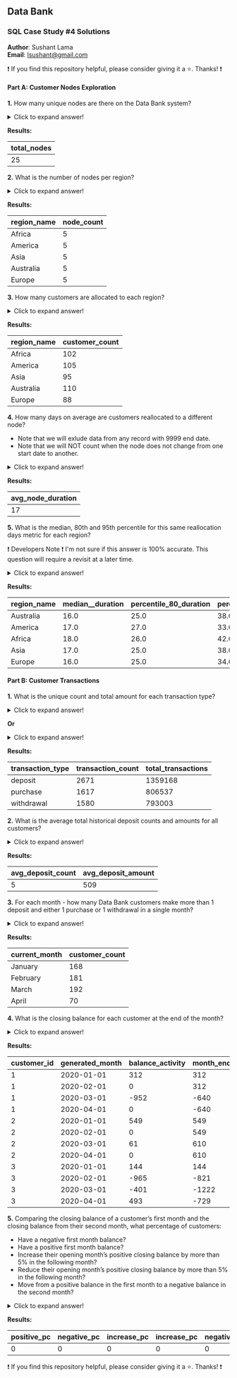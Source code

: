 ## Data Bank
### SQL Case Study #4 Solutions

**Author**: Sushant Lama <br />
**Email**: lsushant@gmail.com <br />

:exclamation: If you find this repository helpful, please consider giving it a :star:. Thanks! :exclamation:

#### Part A: Customer Nodes Exploration

**1.**  How many unique nodes are there on the Data Bank system?

<details>
  <summary>Click to expand answer!</summary>

  ##### Answer
  ```sql
WITH region_node_count AS (
	SELECT
		region_id,
		COUNT(DISTINCT node_id) AS distinct_nodes
	FROM
		data_bank.customer_nodes
	GROUP BY
		region_id
)
SELECT
	SUM(distinct_nodes) AS total_nodes
FROM
	region_node_count;
  ```
</details>

**Results:**

total_nodes|
-----------|
25|

**2.**  What is the number of nodes per region?

<details>
  <summary>Click to expand answer!</summary>

  ##### Answer
  ```sql
SELECT
	t2.region_name,
	COUNT(DISTINCT t1.node_id) AS node_count
FROM
	data_bank.customer_nodes AS t1
JOIN 
	regions AS t2
ON
	t2.region_id = t1.region_id
GROUP BY
	t2.region_name;
  ```
</details>

**Results:**

region_name|node_count|
-----------|----------|
Africa     |         5|
America    |         5|
Asia       |         5|
Australia  |         5|
Europe     |         5|

**3.**  How many customers are allocated to each region?

<details>
  <summary>Click to expand answer!</summary>

  ##### Answer
  ```sql
SELECT
	t2.region_name,
	COUNT(DISTINCT t1.customer_id) AS customer_count
FROM
	data_bank.customer_nodes AS t1
JOIN 
	data_bank.regions AS t2
ON
	t2.region_id = t1.region_id
GROUP BY
	t2.region_name;
  ```
</details>

**Results:**

region_name|customer_count|
-----------|--------------|
Africa     |           102|
America    |           105|
Asia       |            95|
Australia  |           110|
Europe     |            88|


**4.**  How many days on average are customers reallocated to a different node?
- Note that we will exlude data from any record with 9999 end date.
- Note that we will NOT count when the node does not change from one start date to another.

<details>
  <summary>Click to expand answer!</summary>

  ##### Answer
  ```sql
DROP TABLE IF EXISTS get_all_nodes;
CREATE TEMP TABLE get_all_nodes AS (
	SELECT
		customer_id,
		start_date,
		end_date,
		node_id,
		LAG(node_id) OVER (
			PARTITION BY customer_id 
			ORDER BY start_date) AS prev_node,
		DATE_PART('day', age(end_date, start_date))::NUMERIC AS duration
	FROM
		data_bank.customer_nodes
	WHERE 
		EXTRACT('year' FROM end_date) != '9999'
	ORDER BY
		customer_id,
		start_date
);

WITH get_avg_duration AS (
	SELECT
		customer_id,
		node_id,
		SUM(
			CASE
				WHEN node_id = prev_node THEN duration
			END
		) node_duration
	FROM
		get_all_nodes
	WHERE prev_node IS NOT NULL
	GROUP BY
		customer_id,
		node_id
	ORDER BY
		customer_id
)
SELECT
	ROUND(AVG(node_duration)) avg_node_duration
FROM
	get_avg_duration;
  ```
</details>

**Results:**

avg_node_duration|
-----------------|
17|

**5.**  What is the median, 80th and 95th percentile for this same reallocation days metric for each region?

:exclamation: Developers Note :exclamation: 
I'm not sure if this answer is 100% accurate.  This question will require a revisit at a later time.

<details>
  <summary>Click to expand answer!</summary>

  ##### Answer
  ```sql
DROP TABLE IF EXISTS get_all_region_nodes;
CREATE TEMP TABLE get_all_region_nodes AS (
	SELECT
		t2.region_id,
		t2.region_name,
		customer_id,
		start_date,
		end_date,
		node_id,
		LAG(node_id) OVER (
			PARTITION BY customer_id 
			ORDER BY start_date) AS prev_node,
		DATE_PART('day', AGE(end_date, start_date))::NUMERIC AS duration
	FROM
		data_bank.customer_nodes AS t1
	JOIN 
		data_bank.regions AS t2
	ON
		t2.region_id = t1.region_id
	WHERE 
		EXTRACT('year' FROM end_date) != '9999'
	ORDER BY
		customer_id,
		start_date
);

WITH get_avg_duration AS (
	SELECT
		region_name,
		region_id,
		customer_id,
		node_id,
		SUM(
			CASE
				WHEN node_id = prev_node THEN duration
			END
		) node_duration
	FROM
		get_all_region_nodes
	WHERE prev_node IS NOT NULL
	GROUP BY
		region_name,
		region_id,
		customer_id,
		node_id
	ORDER BY
		customer_id
)
SELECT
	region_name,
	ROUND(PERCENTILE_CONT(0.5) WITHIN GROUP (ORDER BY node_duration)) AS median__duration,
	ROUND(PERCENTILE_CONT(0.8) WITHIN GROUP (ORDER BY node_duration)) AS percentile_80_duration,
	ROUND(PERCENTILE_CONT(0.95) WITHIN GROUP (ORDER BY node_duration)) AS percentile_95_duration
FROM
	get_avg_duration
GROUP BY
	region_name,
	region_id
ORDER BY 
	region_id;
  ```
</details>

**Results:**

region_name|median__duration|percentile_80_duration|percentile_95_duration|
-----------|----------------|----------------------|----------------------|
Australia  |            16.0|                  25.0|                  38.0|
America    |            17.0|                  27.0|                  33.0|
Africa     |            18.0|                  26.0|                  42.0|
Asia       |            17.0|                  25.0|                  38.0|
Europe     |            16.0|                  25.0|                  34.0|


#### Part B: Customer Transactions

**1.**  What is the unique count and total amount for each transaction type? 

<details>
  <summary>Click to expand answer!</summary>

  ##### Answer
  ```sql
SELECT DISTINCT 
	txn_type AS transaction_type,
	COUNT(*) AS transaction_count,
	SUM(txn_amount) AS total_transactions
FROM
	customer_transactions
GROUP BY 
	txn_type;
  ```
</details>

**Or**

<details>
  <summary>Click to expand answer!</summary>

  ##### Answer
  ```sql
SELECT DISTINCT 
	txn_type AS transaction_type,
	COUNT(
		CASE
			WHEN txn_type = 'purchase' THEN 1
			WHEN txn_type = 'withdrawal' THEN 1
			WHEN txn_type = 'deposit' THEN 1
			ELSE NULL
		END 
	) AS transaction_count,
	SUM(
		CASE
			WHEN txn_type = 'purchase' THEN txn_amount
			WHEN txn_type = 'withdrawal' THEN txn_amount
			WHEN txn_type = 'deposit' THEN txn_amount
			ELSE 0	
		END 
	) AS total_transactions
FROM
	customer_transactions
GROUP BY
	transaction_type;
  ```
</details>

**Results:**

transaction_type|transaction_count|total_transactions|
----------------|-----------------|------------------|
deposit         |             2671|           1359168|
purchase        |             1617|            806537|
withdrawal      |             1580|            793003|

**2.**  What is the average total historical deposit counts and amounts for all customers? 

<details>
  <summary>Click to expand answer!</summary>

  ##### Answer
  ```sql
WITH total_deposit_amounts AS (
	SELECT
		customer_id,
		COUNT(*) AS deposits_count,
		AVG(txn_amount) AS total_deposit_amount
	FROM
		customer_transactions
	WHERE
		txn_type = 'deposit'
	GROUP BY
		customer_id
)
SELECT
	ROUND(AVG(deposits_count)) AS avg_deposit_count,
	ROUND(AVG(total_deposit_amount)) AS avg_deposit_amount
FROM
	total_deposit_amounts;
  ```
</details>

**Results:**

avg_deposit_count|avg_deposit_amount|
-----------------|------------------|
5|               509|

**3.**  For each month - how many Data Bank customers make more than 1 deposit and either 1 purchase or 1 withdrawal in a single month?

<details>
  <summary>Click to expand answer!</summary>

  ##### Answer
  ```sql
WITH get_all_transactions_count AS (
	SELECT
		DISTINCT customer_id,
		TO_CHAR(txn_date, 'Month') AS current_month,
		SUM(
			CASE
				WHEN txn_type = 'purchase' THEN 1
				ELSE NULL
			END  
		) AS purchase_count,
		SUM(
			CASE
				WHEN txn_type = 'withdrawal' THEN 1
				ELSE NULL
			END  
		) AS withdrawal_count,
		SUM(
			CASE
				WHEN txn_type = 'deposit' THEN 1
				ELSE NULL
			END  
		) AS deposit_count
	FROM
		customer_transactions
	GROUP BY
		customer_id,
		current_month
)
SELECT
	current_month,
	COUNT(customer_id) AS customer_count
FROM
	get_all_transactions_count
WHERE
	deposit_count > 1
AND 
	(
		purchase_count >= 1
		OR 
		withdrawal_count >= 1
	)
GROUP BY
	current_month
ORDER BY
	TO_DATE(current_month, 'Month');
  ```
</details>

**Results:**

current_month|customer_count|
-------------|--------------|
January      |           168|
February     |           181|
March        |           192|
April        |            70|

**4.**  What is the closing balance for each customer at the end of the month?

<details>
  <summary>Click to expand answer!</summary>

  ##### Answer
  ```sql
DROP TABLE IF EXISTS closing_balance;
CREATE TEMP TABLE closing_balance AS (
	SELECT
		customer_id,
		-- Start at the beginning of every month
		DATE_TRUNC('Month', txn_date)::date AS txn_month,
		SUM(
			CASE
	        	WHEN txn_type = 'deposit' THEN txn_amount
	        	ELSE -txn_amount  -- Subtract transaction if not a deposit   
			END
		) AS transaction_amount
	FROM
		data_bank.customer_transactions
	GROUP BY
		customer_id,
		txn_month
	ORDER BY
		customer_id
);

-- This CTE will generate months (1 through 4) just in case customers do not have
-- any withdrawal/deposits in any given month.
WITH generate_months_cte AS (
	SELECT DISTINCT
		customer_id,
		('2020-01-01'::date | generate_series(0, 3) * INTERVAL '1 month')::date AS generated_month
	FROM
		data_bank.customer_transactions
)
SELECT 
	t1.customer_id,
	t1.generated_month,
	-- If there are no transaction for the month, substitute with 0
	COALESCE(t2.transaction_amount, 0) AS balance_activity,
	-- Keep a running total of month end deposits
	sum(transaction_amount) OVER (
		PARTITION BY t1.customer_id
		ORDER BY t1.generated_month) AS month_end_balance
FROM
	generate_months_cte AS t1
-- Only join months where customers either had a withdrawal or deposit
LEFT JOIN 
	closing_balance AS t2
ON
	t1.generated_month = t2.txn_month
AND
	t1.customer_id = t2.customer_id
-- Limit results to the first 3 customers to show query functions properly
WHERE t1.customer_id BETWEEN 1 AND 3;
  ```
</details>

**Results:**

customer_id|generated_month|balance_activity|month_end_balance|
-----------|---------------|----------------|-----------------|
1|     2020-01-01|             312|              312|
1|     2020-02-01|               0|              312|
1|     2020-03-01|            -952|             -640|
1|     2020-04-01|               0|             -640|
2|     2020-01-01|             549|              549|
2|     2020-02-01|               0|              549|
2|     2020-03-01|              61|              610|
2|     2020-04-01|               0|              610|
3|     2020-01-01|             144|              144|
3|     2020-02-01|            -965|             -821|
3|     2020-03-01|            -401|            -1222|
3|     2020-04-01|             493|             -729|

**5.**  Comparing the closing balance of a customer’s first month and the closing balance from their second month, what percentage of customers:
- Have a negative first month balance?
- Have a positive first month balance?
- Increase their opening month’s positive closing balance by more than 5% in the following month?
- Reduce their opening month’s positive closing balance by more than 5% in the following month?
- Move from a positive balance in the first month to a negative balance in the second month?

<details>
  <summary>Click to expand answer!</summary>

  ##### Answer
  ```sql
-- To be continued....
  ```
</details>

**Results:**

positive_pc|negative_pc|increase_pc|increase_pc|negative_balance_pc|
-----------|---------------|----------------|-----------------|-----------------|
0|     0|             0|              0| 0|


:exclamation: If you find this repository helpful, please consider giving it a :star:. Thanks! :exclamation: